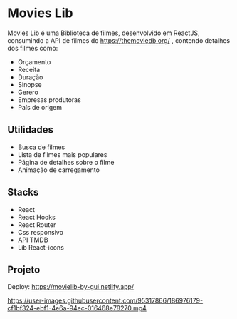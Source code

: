 # Movies Lib

Movies Lib é uma Biblioteca de filmes, desenvolvido em ReactJS, consumindo a API de filmes do https://themoviedb.org/ , contendo detalhes dos filmes como:

- Orçamento 
- Receita 
- Duração
- Sinopse
- Gerero
- Empresas produtoras
- País de origem



## Utilidades

- Busca de filmes 
- Lista de filmes mais populares
- Página de detalhes sobre o filme
- Animação de carregamento

## Stacks

- React
- React Hooks
- React Router
- Css responsivo
- API TMDB
- Lib React-icons

## Projeto

Deploy: https://movielib-by-gui.netlify.app/

https://user-images.githubusercontent.com/95317866/186976179-cf1bf324-ebf1-4e6a-94ec-016468e78270.mp4
